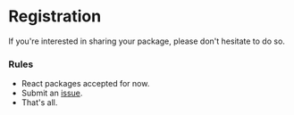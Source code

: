 # Registration

If you're interested in sharing your package, please don't hesitate to do so.

### Rules

- React packages accepted for now.
- Submit an [issue](https://github.com/yeciorg/Registration/issues).
- That's all.
